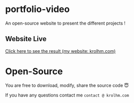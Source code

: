 # portfolio-video
An open-source website to present the different projects !

## Website Live

[Click here to see the result (my website: krolhm.com)](https://www.krolhm.com)

# Open-Source

You are free to download, modify, share the source code 😇

If you have any questions contact me `contact @ krolhm.com`
